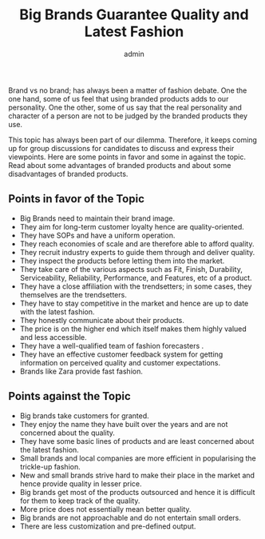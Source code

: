 ﻿---
layout: post
title:  "Big Brands Guarantee Quality and Latest Fashion"
author: admin
categories: [Fashion Debate, Brands Vs No Brands, GD Topic]
tags: [fashion debate, brandedclothes]
image: assets/images/branded.jpeg
description: "A post presenting points in favor and against the branded
products and their use"
#featured: true
#hidden: true
# rating: 4.5
---

Brand vs no brand; has always been a matter of fashion debate. One the one
hand, some of us feel that using branded products adds to our personality. One
the other, some of us say that the real personality and character of a person
are not to be judged by the branded products they use. 


This topic has always been part of our dilemma. Therefore, it keeps coming up
for group discussions for candidates to discuss and express their viewpoints.
Here are some points in favor and some in against the topic. Read about some
advantages of branded products and about some disadvantages of branded
products. 

Points in favor of the Topic
------


* Big Brands need to maintain their brand image.
* They aim for long-term customer loyalty hence are quality-oriented.
* They have SOPs and have a uniform operation.
* They reach economies of scale and are therefore able to afford quality.
* They recruit industry experts to guide them through and deliver quality.
* They inspect the products before letting them into the market.
* They take care of the various aspects such as Fit, Finish, Durability, Serviceability, Reliability, Performance, and Features, etc of a product.
* They have a close affiliation with the trendsetters; in some cases, they themselves are the trendsetters.
* They have to stay competitive in the market and hence are up to date with the latest fashion.
* They honestly communicate about their products.
* The price is on the higher end which itself makes them highly valued and less accessible.
* They have a well-qualified team of fashion forecasters .
* They have an effective customer feedback system for getting information on perceived quality and customer expectations.
* Brands like Zara provide fast fashion.


Points against the Topic
-----


* Big brands take customers for granted.
* They enjoy the name they have built over the years and are not concerned about the quality.
* They have some basic lines of products and are least concerned about the latest fashion.
* Small brands and local companies are more efficient in popularising the trickle-up fashion.
* New and small brands strive hard to make their place in the market and hence provide quality in lesser price.
* Big brands get most of the products outsourced and hence it is difficult for them to keep track of the quality.
* More price does not essentially mean better quality.
* Big brands are not approachable and do not entertain small orders.
* There are less customization and pre-defined output.
